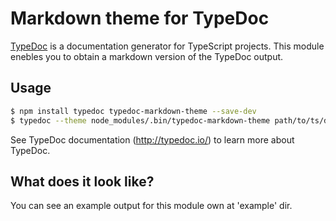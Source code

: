 # Markdown theme for TypeDoc

[TypeDoc](http://typedoc.io/) is a documentation generator for TypeScript projects.
This module enebles you to obtain a markdown version of the TypeDoc output.

## Usage

```bash
$ npm install typedoc typedoc-markdown-theme --save-dev
$ typedoc --theme node_modules/.bin/typedoc-markdown-theme path/to/ts/dir
```

See TypeDoc documentation (http://typedoc.io/) to learn more about TypeDoc.

## What does it look like?

You can see an example output for this module own at 'example' dir.

